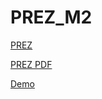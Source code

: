 # PREZ_M2


[PREZ](https://drive.google.com/open?id=19YR1kRn5iVuKJW0wbezeRZQffuydgE66Ckkyoz4tmeQ)

[PREZ PDF](https://drive.google.com/open?id=0B8aRfwEXKlPQZWNNenhhV09JRFE)

[Demo](http://i-learning-dev.viseolab.com/)
